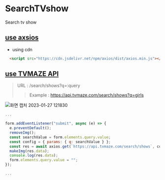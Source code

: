 # SearchTVshow 
Search tv show

## [use axsios](https://axios-http.com/kr/docs/intro)
- using cdn
```html
  <script src="https://cdn.jsdelivr.net/npm/axios/dist/axios.min.js"></script>
```

## [use TVMAZE API](https://www.tvmaze.com/api)
> URL : /search/shows?q=:query
>> Example : https://api.tvmaze.com/search/shows?q=girls


 ![화면 캡처 2023-01-27 121830](https://user-images.githubusercontent.com/103430498/215002786-4014ee75-72f1-47ac-8bb7-0b9126257e43.png)


```javascript
...

form.addEventListener("submit", async (e) => {                                      // async 함수
  e.preventDefault();
  removeImg();
  const searchValue = form.elements.query.value;
  const config = { params: { q: searchValue } };
  const res = await axios.get(`https://api.tvmaze.com/search/shows`, config);       // await API에서 data를 받아온 후
  makeImg(res.data);
  console.log(res.data);
  form.elements.query.value = "";
});

...
```
